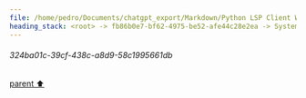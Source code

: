 ```yaml
---
file: /home/pedro/Documents/chatgpt_export/Markdown/Python LSP Client Writing.md
heading_stack: <root> -> fb86b0e7-bf62-4975-be52-afe44c28e2ea -> System -> 93a72920-b6b0-4849-ae9f-6a6bac06bf87 -> System -> aaa23743-d4b8-479a-9cf4-b7e357d2d973 -> User -> 3a85587d-63d2-4e15-a912-383beeee1f3b -> Assistant -> 2cbd10f3-6642-4021-9e90-a67e05827bf9 -> Tool -> 22a86aba-e3b8-4805-a841-9752070c999b -> Assistant -> Language Server Protocol (LSP) -> Features -> Workflow -> Writing a Python Client for LSP -> Example Libraries -> Example Code Outline -> aaa2528e-4c1f-4ad0-991b-16ed764da716 -> User -> 4a334677-9d0e-4635-afaa-e2795893b1a9 -> Assistant -> c3734514-9dae-4be3-8123-c1558578e838 -> Tool -> 0f6f37b3-6ec2-43a7-b76f-bae08d4ce51c -> Assistant -> 580895c4-5981-4f16-a55d-41ba1ab8af1e -> Assistant -> 6e38ed5a-91cb-43b9-986c-658dcecf8cf0 -> Tool -> 9fff6a60-716a-4a71-ba99-d15523367a56 -> Assistant -> aaa252ee-32d8-49fa-aa5b-565c1180a6e6 -> User -> ba806386-ffe6-41cf-bd96-214301f8b3d6 -> Assistant -> ffe0c567-a0f6-42e1-b0dd-ef6442fd4e14 -> Tool -> aaa28b11-8a59-4317-b066-13d7134b3907 -> User -> 76860d41-3d67-4ece-8738-74647d574dca -> Assistant -> 32ca632e-0f15-4dda-8d27-f3ef3e83beff -> Tool -> abfa122e-b2f6-4c37-832e-66748bf19c62 -> Assistant -> aaa209a3-7773-4ca2-9473-479aaadc814a -> User -> 26812516-6f32-4f78-a0e6-553e44345d36 -> Assistant -> 69d7accc-9cfe-45b7-a05f-eab38b6351b7 -> Tool -> f5bdc691-404f-4f93-8618-0981258c14be -> Assistant -> aaa2950f-5d6a-4d80-be4b-597d0ff3cbda -> User -> 9519ce73-c968-47de-a3fb-a950e01eca76 -> Assistant -> aaa22b11-5ad7-405f-81d9-1b58f4b5158a -> User -> 55ff28a1-4f0b-40a3-b77a-73327a1c41ac -> Assistant -> 1ad3b07a-9f6f-4c5e-ae69-edbb361c6e2c -> Tool -> 3c2d0575-e4bd-4eb4-88d7-d02d11841001 -> Assistant -> aaa2093f-3835-48ff-9b39-9ccc94ec4486 -> User -> e9d0cc8f-a396-47ea-8906-72e53afe3270 -> Assistant -> b19753a9-271b-40b1-af82-d29ff6fb24e8 -> Tool -> aaa28057-c4d6-4491-8563-d9abf5430677 -> User -> 6b9be56e-8ba1-4e7c-ac09-9124903f1670 -> Assistant -> 333a4dc3-2369-4f09-9cae-ade56e53facd -> Tool -> 958d1360-7faf-4c42-9c36-04abe066a22c -> Assistant -> 230741e9-fd12-4ab2-a88a-110d334848ca -> Assistant -> c8584699-bd3d-484e-ac71-92bf65dc060b -> Tool -> 31a1a887-ad35-4c1d-a94c-e0d6f09e453c -> Assistant -> d6b0104f-f47a-4216-8e34-3dce5a2d1632 -> Assistant -> a2dd763c-d8f3-4f7d-86d5-024352cf1084 -> Tool -> d68670e0-b16d-4532-9dcf-1d5e47ce23bd -> Assistant -> aaa206aa-dc20-41e6-b7e8-9073b98e019b -> User -> 78b5ca6c-109e-4fbd-a820-ff0e52017ff2 -> Assistant -> aaa262d7-e52d-4269-9384-ebfc022144d2 -> User -> 7de389d7-2ac9-4236-bdc7-ce7e31f7edf3 -> Assistant -> f3a04a25-dd03-41ca-aca7-cb86b53f7d1a -> Tool -> eef1d011-141a-4007-9a5d-f94c2964ee78 -> Assistant -> aaa2a0b7-003a-4040-93aa-5f65e7b89a24 -> User -> d96d9f9b-5bf8-4c93-a681-652e7ccc3234 -> Assistant -> e96ca72c-776b-4e42-9037-a25d10cd3782 -> Tool -> 4354dfd7-2717-4da5-b784-48e673b82e26 -> Assistant -> aaa2e248-6236-43a5-b632-3684268f7a25 -> User -> 41ee68e9-3c33-4340-bb1e-9ee50e408bda -> Assistant -> 324ba01c-39cf-438c-a8d9-58c1995661db
---
```

###### 324ba01c-39cf-438c-a8d9-58c1995661db
[parent ⬆️](#41ee68e9-3c33-4340-bb1e-9ee50e408bda)
